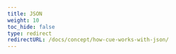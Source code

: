 ```yaml
---
title: JSON
weight: 10
toc_hide: false
type: redirect
redirectURL: /docs/concept/how-cue-works-with-json/
---
```

